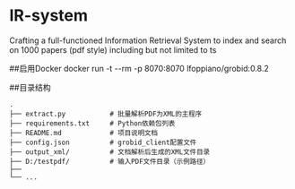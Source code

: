 # IR-system
Crafting a full-functioned Information Retrieval System to index and search on 1000 papers (pdf style) including but not limited to ts


##启用Docker
docker run -t --rm -p 8070:8070 lfoppiano/grobid:0.8.2


##目录结构

```
.
├── extract.py           # 批量解析PDF为XML的主程序
├── requirements.txt     # Python依赖包列表
├── README.md            # 项目说明文档
├── config.json          # grobid_client配置文件
├── output_xml/          # 文档解析后生成的XML文件目录
├── D:/testpdf/          # 输入PDF文件目录（示例路径）
├──
└── ...

```